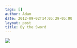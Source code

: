 ```yaml
---
tags: []
author: Adam
date: 2012-09-02T14:05:29-05:00
layout: post
title: By the Sword
---
```


![](/media/m9qnt7lw6G1qga9s2o1_1280.jpg)
